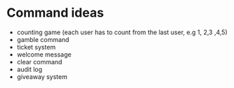# Command ideas

- counting game (each user has to count from the last user, e.g 1, 2,3 ,4,5)
- gamble command
- ticket system
- welcome message
- clear command
- audit log
- giveaway system
